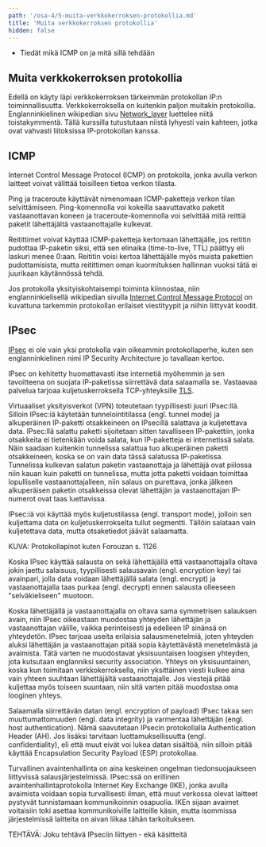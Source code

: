 ```yaml
---
path: '/osa-4/5-muita-verkkokerroksen-protokollia.md'
title: 'Muita verkkokerroksen protokollia'
hidden: false
---
```



<text-box variant='learningObjectives' name='Oppimistavoitteet'>

- Tiedät mikä ICMP on ja mitä sillä tehdään

</text-box>



## Muita verkkokerroksen protokollia

Edellä on käyty läpi verkkokerroksen tärkeimmän protokollan IP:n toiminnallisuutta. Verkkokerroksella on kuitenkin paljon muitakin protokollia. Englanninkielinen wikipedian sivu [Network_layer](https://en.wikipedia.org/wiki/Network_layer) luettelee niitä toistakymmentä. Tällä kurssilla tutustutaan niistä lyhyesti vain kahteen, jotka ovat vahvasti liitoksissa IP-protokollan kanssa.


## ICMP

Internet Control Message Protocol (ICMP) on protokolla, jonka avulla verkon laitteet voivat välittää toisilleen tietoa verkon tilasta.

Ping ja traceroute käyttävät nimenomaan ICMP-paketteja verkon tilan selvittämiseen. Ping-komennolla voi kokeilla saavuttavatko paketit vastaanottavan koneen ja traceroute-komennolla voi selvittää mitä reittiä paketit lähettäjältä vastaanottajalle kulkevat.

Reitittimet voivat käyttää ICMP-paketteja kertomaan lähettäjälle, jos reititin pudottaa IP-paketin siksi, että sen elinaika (time-to-live, TTL) päättyy eli laskuri menee 0:aan. Reititin voisi kertoa lähettäjälle myös muista pakettien pudottamisista, mutta reitittimen oman kuormituksen hallinnan vuoksi tätä ei juurikaan käytännössä tehdä.

Jos protokolla yksityiskohtaisempi toiminta kiinnostaa, niin englanninkielisellä wikipedian sivulla [Internet Control Message Protocol](https://en.wikipedia.org/wiki/Internet_Control_Message_Protocol) on kuvattuna tarkemmin protokollan erilaiset viestityypit ja niihin liittyvät koodit.

<quiz id=" "> </quiz>

## IPsec

[IPsec](https://fi.wikipedia.org/wiki/IPsec) ei ole vain yksi protokolla vain oikeammin protokollaperhe, kuten sen englanninkielinen nimi IP Security Architecture jo tavallaan kertoo.

IPsec on kehitetty huomattavasti itse internetiä myöhemmin ja sen tavoitteena on suojata IP-paketissa siirrettävä data salaamalla se. Vastaavaa palvelua tarjoaa kuljetuskerroksella TCP-yhteyksille [TLS](https://fi.wikipedia.org/wiki/TLS).

Virtuaaliset yksityisverkot (VPN) toteutetaan tyypillisesti juuri IPsec:llä. Silloin IPsec:iä käytetään tunnelointitilassa (engl. tunnel mode) ja alkuperäinen IP-paketti otsakkeineen on IPsecillä salattava ja kuljetettava data. IPsec:llä salattu paketti sijoitetaan sitten tavalliseen IP-pakettiin, jonka otsakkeita ei tietenkään voida salata, kun IP-paketteja ei internetissä salata. Näin saadaan kuitenkin tunnelissa salattua tuo alkuperäinen paketti otsakkeineen, koska se on vain data tässä salatussa IP-paketissa. Tunnelissa kulkevan salatun paketin vastaanottaja ja lähettäjä ovat piilossa niin kauan kuin paketti on tunnelissa, mutta jotta paketti voidaan toimittaa lopulliselle vastaanottajalleen, niin salaus on purettava, jonka jälkeen alkuperäisen paketin otsakkeissa olevat lähettäjän ja vastaanottajan IP-numerot ovat taas luettavissa.

IPsec:iä voi käyttää myös kuljetustilassa (engl. transport mode), jolloin sen kuljettama data on kuljetuskerrokselta tullut segmentti. Tällöin salataan vain kuljetettava data, mutta otsaketiedot jäävät salaamatta.


KUVA: Protokollapinot kuten Forouzan s. 1126

Koska IPsec käyttää salausta on sekä lähettäjällä että vastaanottajalla oltava jokin jaettu salaisuus, tyypillisesti salausavain (engl. encryption key) tai avainpari, jolla data voidaan lähettäjällä salata (engl. encrypt) ja vastaanottajalla taas purkaa (engl. decrypt) ennen salausta olleeseen "selväkieliseen" muotoon.  

Koska lähettäjällä ja vastaanottajalla on oltava sama symmetrisen salauksen avain, niin IPsec oikeastaan muodostaa yhteyden lähettäjän ja vastaanottajan välille, vaikka perinteisesti ja edelleen IP sinänsä on yhteydetön. IPsec tarjoaa useita erilaisia salausmenetelmiä, joten yhteyden aluksi lähettäjän ja vastaanottajan pitää sopia käytettävästä menetelmästä ja avaimista. Tätä varten ne muodostavat yksisuuntaisen loogisen yhteyden, jota kutsutaan englanniksi security association. Yhteys on yksisuuntainen, koska kun toimitaan verkkokerroksella, niin yksittäinen viesti kulkee aina vain yhteen suuhtaan lähettäjältä vastaanottajalle. Jos viestejä pitää kuljettaa myös toiseen suuntaan, niin sitä varten pitää muodostaa oma looginen yhteys. 

Salaamalla siirrettävän datan (engl. encryption of payload) IPsec takaa sen muuttumattomuuden (engl. data integrity) ja varmentaa lähettäjän (engl. host authentication).  Nämä saavutetaan IPsecin protokollalla Authentication Header (AH). Jos lisäksi tarvitaan luottamuksellisuutta (engl. confidentiality), eli että muut eivät voi lukea datan sisältöä, niin silloin pitää käyttää Encapsulation Security Payload (ESP) protokollaa.

Turvallinen avaintenhallinta on aina keskeinen ongelman tiedonsuojaukseen liittyvissä salausjärjestelmissä. IPsec:ssä on erillinen avaintenhallintaprotokolla Internet Key Exchange (IKE), jonka avulla avaimista voidaan sopia turvallisesti ilman, että muut verkossa olevat laitteet pystyvät tunnistamaan kommunikoinnin osapuolia.  IKEn sijaan avaimet voitaisiin toki asettaa kommunikoiville laitteille käsin, mutta isommissa järjestelmissä laitteita on aivan liikaa tähän tarkoitukseen. 


TEHTÄVÄ:  Joku tehtävä IPseciin liittyen - ekä käsitteitä




